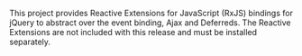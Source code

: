 This project provides Reactive Extensions for JavaScript (RxJS) bindings for jQuery to abstract over the event binding, Ajax and Deferreds.  The Reactive Extensions are not included with this release and must be installed separately.